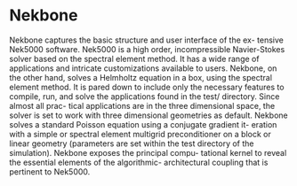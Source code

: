 Nekbone
=======

Nekbone captures the basic structure and user interface of the ex-
tensive Nek5000 software. Nek5000 is a high order, incompressible
Navier-Stokes solver based on the spectral element method. It has
a wide range of applications and intricate customizations available
to users. Nekbone, on the other hand, solves a Helmholtz equation
in a box, using the spectral element method. It is pared down to
include only the necessary features to compile, run, and solve the
applications found in the test/ directory. Since almost all prac-
tical applications are in the three dimensional space, the solver is
set to work with three dimensional geometries as default. Nekbone
solves a standard Poisson equation using a conjugate gradient it-
eration with a simple or spectral element multigrid preconditioner
on a block or linear geometry (parameters are set within the test
directory of the simulation). Nekbone exposes the principal compu-
tational kernel to reveal the essential elements of the algorithmic-
architectural coupling that is pertinent to Nek5000.
